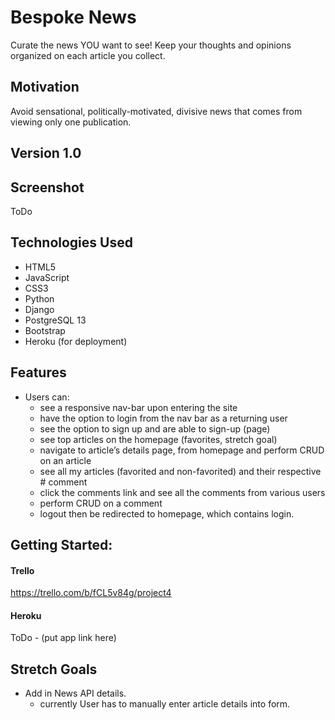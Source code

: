 # Bespoke News
Curate the news YOU want to see! Keep your thoughts and opinions organized on each article you collect.

## Motivation
Avoid sensational, politically-motivated, divisive news that comes from viewing only one publication. 

## Version 1.0

## Screenshot
ToDo

## Technologies Used
- HTML5
- JavaScript
- CSS3
- Python
- Django
- PostgreSQL 13
- Bootstrap 
- Heroku (for deployment)


## Features
- Users can:
  - see a responsive nav-bar upon entering the site
  - have the option to login from the nav bar as a returning user
  - see the option to sign up and are able to sign-up (page)
  - see top articles on the homepage (favorites, stretch goal)
  - navigate to article’s details page, from homepage and perform CRUD on an article
  - see all my articles (favorited and non-favorited) and their respective # comment
  - click the comments link and see all the comments from various users
  - perform CRUD on a comment
  - logout then be redirected to homepage, which contains login. 


## Getting Started:
#### Trello
https://trello.com/b/fCL5v84g/project4
#### Heroku 
ToDo - (put app link here)


## Stretch Goals
- Add in News API details.
    - currently User has to manually enter article details into form.
